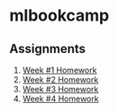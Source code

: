 # mlbookcamp

## Assignments
1. [Week #1 Homework](https://github.com/praveenbalijepalli/mlbookcamp/blob/main/Assignments/Week%20%231/Homework.ipynb)
2. [Week #2 Homework](https://github.com/praveenbalijepalli/mlbookcamp/blob/main/Assignments/Week%20%232/Homework.ipynb)
3. [Week #3 Homework](https://github.com/praveenbalijepalli/mlbookcamp/blob/main/Assignments/Week%20%233/Homework.ipynb)
4. [Week #4 Homework](https://github.com/praveenbalijepalli/mlbookcamp/blob/main/Assignments/Week%20%234/Homework.ipynb)
